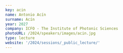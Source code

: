 ```yaml
---
key: acin
name: Antonio Acín
surname: Acín
year: 2027
company: ICFO - The Institute of Photonic Sciences
photoURL: /2024/speakers/images/acin.jpg
type: lecture
website: '/2024/sessions/_public_lecture/'
---
```

